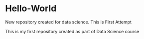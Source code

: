 # Hello-World
 New repository created for data science. This is First Attempt

This is my first repository created as part of Data Science course

